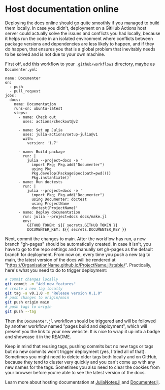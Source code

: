 # Host documentation online

Deploying the docs online should go quite smoothly if you managed to build them locally. In case you didn't, deployment on a GitHub Actions host server could actually solve the issues and conflicts you had locally, because it helps run the code in an isolated environment where conflicts between package versions and dependencies are less likely to happen, and if they do happen, that ensures you that is a global problem that inevitably needs to be solved and is not due to your own machine.

First off, add this workflow to your `.github/workflows` directory, maybe as `Documenter.yml`:

```
name: Documenter
on:
  - push
  - pull_request
jobs:
  docs:
    name: Documentation
    runs-on: ubuntu-latest
    steps:
      - name: Check out
        uses: actions/checkout@v2

      - name: Set up Julia
        uses: julia-actions/setup-julia@v1
        with:
          version: '1.7'

      - name: Build package
        run: |
          julia --project=docs -e '
            import Pkg; Pkg.add("Documenter")
            using Pkg
            Pkg.develop(PackageSpec(path=pwd()))
            Pkg.instantiate()'
      - name: Run doctests
        run: |
          julia --project=docs -e '
            import Pkg; Pkg.add("Documenter")
            using Documenter: doctest
            using ProjectName
            doctest(ProjectName)'
      - name: Deploy documentation
        run: julia --project=docs docs/make.jl
        env:
          GITHUB_TOKEN: ${{ secrets.GITHUB_TOKEN }}
          DOCUMENTER_KEY: ${{ secrets.DOCUMENTER_KEY }}
```

Next, commit the changes to main. After the workflow has run, a new branch "gh-pages" should be automatically created. In case it isn't, you have to go to the repo settings and manually set gh-pages as the default branch for deployment. From now on, every time you push a new tag to main, the latest version of the docs will be rendered at "https://OrganisationName.github.io/ProjectName.jl/stable/". Practically, here's what you need to do to trigger deployment:

```bash
# commit changes locally
git commit -m "Add new features"
# create a new tag locally
git tag -a v0.1.0 -m "Release version 0.1.0"
# push changes to origin/main
git push origin main
# push tags to origin
git push --tag
```

Then the `Documenter.jl` workflow should be triggered and will be followed by another workflow named "pages build and deployment", which will present you the link to your new website. It is nice to wrap it up into a badge and showcase it in the README.

Keep in mind that reusing tags, pushing commits but no new tags or tags but no new commits won't trigger deployment (yes, I tried all of that). Sometimes you might need to delete older tags both locally and on GitHub, because they tend to cluster very quickly and you can't come up with any new names for the tags. Sometimes you also need to clear the cookies from your browser before you're able to see the latest version of the docs.

Learn more about hosting documentation at [JuliaNotes.jl](https://m3g.github.io/JuliaNotes.jl/stable/publish_docs/) and [Documenter.jl](https://juliadocs.github.io/Documenter.jl/stable/man/hosting/).
